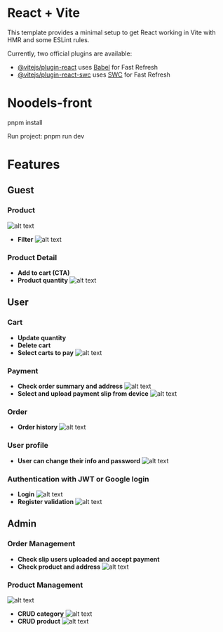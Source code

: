 # React + Vite

This template provides a minimal setup to get React working in Vite with HMR and some ESLint rules.

Currently, two official plugins are available:

- [@vitejs/plugin-react](https://github.com/vitejs/vite-plugin-react/blob/main/packages/plugin-react/README.md) uses [Babel](https://babeljs.io/) for Fast Refresh
- [@vitejs/plugin-react-swc](https://github.com/vitejs/vite-plugin-react-swc) uses [SWC](https://swc.rs/) for Fast Refresh
# Noodels-front
pnpm install

Run project: pnpm run dev

# Features

## Guest

### Product
![alt text](/src/assets/previews/noodels_product.png)
- **Filter** 
![alt text](/src/assets/previews/noodels_filter.png)

### Product Detail
- **Add to cart (CTA)** 
- **Product quantity** 
![alt text](/src/assets/previews/noodels_addproduct.png)


## User

### Cart
- **Update quantity** 
- **Delete cart** 
- **Select carts to pay** 
![alt text](/src/assets/previews/noodels_cart.png)

### Payment
- **Check order summary and address** 
![alt text](/src/assets/previews/noodels_payment.png)
- **Select and upload payment slip from device** 
![alt text](/src/assets/previews/noodels_pay.png)

### Order
- **Order history** 
![alt text](/src/assets/previews/noodels_order.png)

### User profile
- **User can change their info and password** 
![alt text](/src/assets/previews/noodels_userprofile.png)

### Authentication with JWT or Google login
- **Login** 
![alt text](/src/assets/previews/noodels_login.png)
- **Register validation** 
![alt text](/src/assets/previews/noodels_register.png)


## Admin

### Order Management
- **Check slip users uploaded and accept payment** 
- **Check product and address** 
![alt text](/src/assets/previews/noodels_admin.png)


### Product Management
![alt text](/src/assets/previews/noodels_manage.png)
- **CRUD category** 
![alt text](/src/assets/previews/noodels_category.png)
- **CRUD product** 
![alt text](/src/assets/previews/noodels_update.png)
